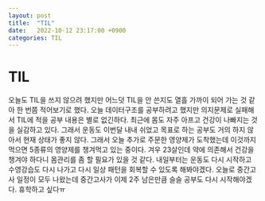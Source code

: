 ```yaml
---
layout: post
title:  "TIL"
date:   2022-10-12 23:17:00 +0900
categories: TIL
---
```


# TIL
오늘도 TIL을 쓰지 않으려 했지만 어느덧 TIL을 안 쓴지도 열흘 가까이 되어 가는 것 같아 한 번쯤 적어보기로 했다. 오늘 데이터구조를 공부하려고 했지만 의지문제로 실패해서 TIL에 적을 공부 내용은 별로 없긴하다. 최근에 몸도 자주 아프고 건강이 나빠지는 것을 실감하고 있다. 그래서 운동도 이번달 내내 쉬었고 목표로 하는 공부도 거의 하지 않아서 현재 상태가 좋지 않다. 그래서 오늘 추가로 주문한 영양제가 도착했는데 이것까지 먹으면 5종류의 영양제를 챙겨먹고 있는 중이다. 겨우 23살인데 약에 의존해서 건강을 챙겨야 하다니 몸관리를 좀 할 필요가 있을 것 같다. 내일부터는 운동도 다시 시작하고 수영강습도 다시 나가고 다시 일상 패턴을 회복할 수 있도록 해봐야겠다. 오늘로 중간고사 일정이 모두 나왔는데 중간고사가 이제 2주 남은만큼 슬슬 공부도 다시 시작해야겠다. 휴학하고 싶다ㅠ